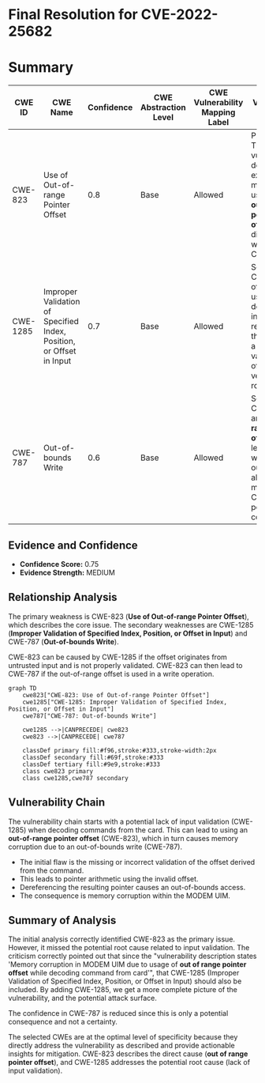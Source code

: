 # Final Resolution for CVE-2022-25682

# Summary
| CWE ID | CWE Name | Confidence | CWE Abstraction Level | CWE Vulnerability Mapping Label | CWE-Vulnerability Mapping Notes |
|---|---|---|---|---|---|
| CWE-823 | Use of Out-of-range Pointer Offset | 0.8 | Base | Allowed | Primary CWE: The vulnerability description explicitly mentions the usage of an **out of range pointer offset**, which directly aligns with this CWE. |
| CWE-1285 | Improper Validation of Specified Index, Position, or Offset in Input | 0.7 | Base | Allowed | Secondary CWE: The offset being used is derived from input received from the card, then a failure to validate this offset is a very plausible root cause. |
| CWE-787 | Out-of-bounds Write | 0.6 | Base | Allowed | Secondary CWE: Since an **out-of-range pointer offset** could lead to writing outside the allocated memory, this CWE is a potential consequence. |

## Evidence and Confidence

*   **Confidence Score:** 0.75
*   **Evidence Strength:** MEDIUM

## Relationship Analysis
The primary weakness is CWE-823 (**Use of Out-of-range Pointer Offset**), which describes the core issue. The secondary weaknesses are CWE-1285 (**Improper Validation of Specified Index, Position, or Offset in Input**) and CWE-787 (**Out-of-bounds Write**).

CWE-823 can be caused by CWE-1285 if the offset originates from untrusted input and is not properly validated. CWE-823 can then lead to CWE-787 if the out-of-range offset is used in a write operation.

```mermaid
graph TD
    cwe823["CWE-823: Use of Out-of-range Pointer Offset"]
    cwe1285["CWE-1285: Improper Validation of Specified Index, Position, or Offset in Input"]
    cwe787["CWE-787: Out-of-bounds Write"]
    
    cwe1285 -->|CANPRECEDE| cwe823
    cwe823 -->|CANPRECEDE| cwe787
    
    classDef primary fill:#f96,stroke:#333,stroke-width:2px
    classDef secondary fill:#69f,stroke:#333
    classDef tertiary fill:#9e9,stroke:#333
    class cwe823 primary
    class cwe1285,cwe787 secondary
```

## Vulnerability Chain
The vulnerability chain starts with a potential lack of input validation (CWE-1285) when decoding commands from the card. This can lead to using an **out-of-range pointer offset** (CWE-823), which in turn causes memory corruption due to an out-of-bounds write (CWE-787).
  - The initial flaw is the missing or incorrect validation of the offset derived from the command.
  - This leads to pointer arithmetic using the invalid offset.
  - Dereferencing the resulting pointer causes an out-of-bounds access.
  - The consequence is memory corruption within the MODEM UIM.

## Summary of Analysis
The initial analysis correctly identified CWE-823 as the primary issue. However, it missed the potential root cause related to input validation. The criticism correctly pointed out that since the "vulnerability description states 'Memory corruption in MODEM UIM due to usage of **out of range pointer offset** while decoding command from card'", that CWE-1285 (Improper Validation of Specified Index, Position, or Offset in Input) should also be included. By adding CWE-1285, we get a more complete picture of the vulnerability, and the potential attack surface.

The confidence in CWE-787 is reduced since this is only a potential consequence and not a certainty.

The selected CWEs are at the optimal level of specificity because they directly address the vulnerability as described and provide actionable insights for mitigation. CWE-823 describes the direct cause (**out of range pointer offset**), and CWE-1285 addresses the potential root cause (lack of input validation).